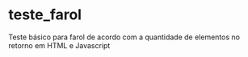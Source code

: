 # teste_farol
Teste básico para farol de acordo com a quantidade de elementos no retorno em HTML e Javascript

